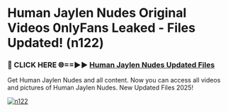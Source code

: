 # Human Jaylen Nudes Original Videos 0nlyFans Leaked - Files Updated! (n122)

<h3>🔴 CLICK HERE 🌐==►► <a href="https://tinyurl.com/y5r63du9" rel="nofollow">Human Jaylen Nudes Updated Files</a></h3>

Get Human Jaylen Nudes and all content. Now you can access all videos and pictures of Human Jaylen Nudes. New Updated Files 2025!

[![n122](https://i.imgur.com/UVo9nyh.gif)](https://tinyurl.com/y5r63du9)